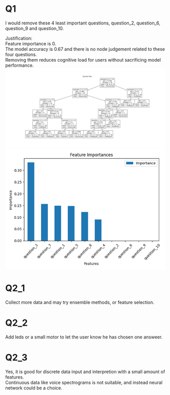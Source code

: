 # Q1
I would remove these 4 least important questions, question_2, question_6, question_9 and question_10.  

Justification:  
Feature importance is 0.  
The model accuracy is 0.67 and there is no node judgement related to these four questions.  
Removing them reduces cognitive load for users without sacrificing model performance.  
![Decision Tree](decision_tree.png)
![FI](feature_importances.png)



# Q2_1
Collect more data and may try ensemble methods, or feature selection.  

# Q2_2
Add leds or a small motor to let the user know he has chosen one answeer.  

# Q2_3
Yes, it is good for discrete data input and interpretion with a small amount of features.  
Continuous data like voice spectrograms is not suitable, and instead neural network could be a choice.  

